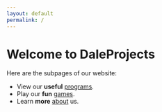 ```yaml
---
layout: default
permalink: /
---
```


<div class="home">

  <h1 class="page-heading">Welcome to DaleProjects</h1>
  <p>Here are the subpages of our website:</p>         
  <ul>
  <li>View our <b>useful</b> <a href="/programs">programs</a>.</li>
  <li>Play our <b>fun</b> <a href="/games">games</a>.</li>
  <li>Learn <b>more</b>  <a href="/about">about</a> us.</li>
  </ul>



<!--
  <ul class="post-list">
    {% for post in site.posts %}
      <li>
        <span class="post-meta">{{ post.date | date: "%b %-d, %Y" }}</span>

        <h2>
          <a class="post-link" href="{{ post.url | prepend: site.baseurl }}">{{ post.title }}</a>
        </h2>
      </li>
    {% endfor %}
  </ul>

  <p class="rss-subscribe">subscribe <a href="{{ "/feed.xml" | prepend: site.baseurl }}">via RSS</a></p>
-->
</div>
